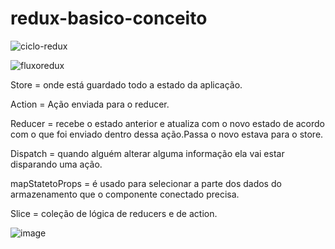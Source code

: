 ﻿# redux-basico-conceito
![ciclo-redux](https://user-images.githubusercontent.com/69002877/156345639-24e763ba-37bf-4819-9adb-cdab04695a49.png)

![fluxoredux](https://user-images.githubusercontent.com/69002877/156345692-253030fa-bd53-417f-b4c8-2ddb4300da02.png)

Store = onde está guardado todo a estado da aplicação.


Action = Ação enviada para o reducer.


Reducer = recebe o estado anterior e atualiza com o novo estado de acordo com o que foi enviado dentro dessa ação.Passa o novo estava para o store.


Dispatch = quando alguém alterar alguma informação ela vai estar disparando uma ação.


mapStatetoProps = é usado para selecionar a parte dos dados do armazenamento que o componente conectado precisa.


Slice = coleção de lógica de reducers e de action.

![image](https://user-images.githubusercontent.com/69002877/156627356-99e11aae-9b57-4a3c-97df-c5ac2842fb2b.png)
